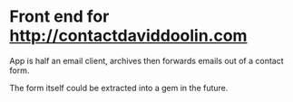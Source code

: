 
# Front end for http://contactdaviddoolin.com

App is half an email client, archives then forwards
emails out of a contact form. 

The form itself could be extracted into a gem in the
future.